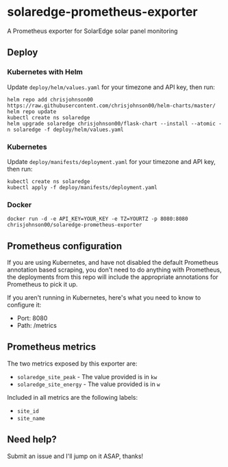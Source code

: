 # solaredge-prometheus-exporter
A Prometheus exporter for SolarEdge solar panel monitoring

## Deploy

### Kubernetes with Helm

Update `deploy/helm/values.yaml` for your timezone and API key, then run:

    helm repo add chrisjohnson00 https://raw.githubusercontent.com/chrisjohnson00/helm-charts/master/
    helm repo update
    kubectl create ns solaredge
    helm upgrade solaredge chrisjohnson00/flask-chart --install --atomic -n solaredge -f deploy/helm/values.yaml

### Kubernetes

Update `deploy/manifests/deployment.yaml` for your timezone and API key, then run:

    kubectl create ns solaredge
    kubectl apply -f deploy/manifests/deployment.yaml


### Docker

    docker run -d -e API_KEY=YOUR_KEY -e TZ=YOURTZ -p 8080:8080 chrisjohnson00/solaredge-prometheus-exporter


## Prometheus configuration

If you are using Kubernetes, and have not disabled the default Prometheus annotation based scraping, you don't need to 
do anything with Prometheus, the deployments from this repo will include the appropriate annotations for Prometheus to 
pick it up.

If you aren't running in Kubernetes, here's what you need to know to configure it:

 - Port: 8080
 - Path: /metrics
 
## Prometheus metrics

The two metrics exposed by this exporter are:
 - `solaredge_site_peak` - The value provided is in `kw`
 - `solaredge_site_energy` - The value provided is in `w`
 
Included in all metrics are the following labels:
 - `site_id`
 - `site_name`

## Need help?

Submit an issue and I'll jump on it ASAP, thanks!
